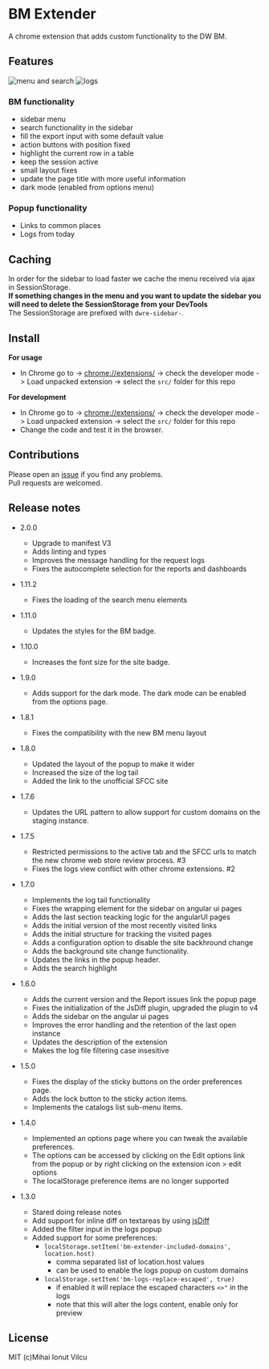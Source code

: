 # BM Extender

A chrome extension that adds custom functionality to the DW BM.

## Features

![menu and search](screenshots/menu.png)
![logs](screenshots/logs.png)

### BM functionality

-   sidebar menu
-   search functionality in the sidebar
-   fill the export input with some default value
-   action buttons with position fixed
-   highlight the current row in a table
-   keep the session active
-   small layout fixes
-   update the page title with more useful information
-   dark mode (enabled from options menu)

### Popup functionality

-   Links to common places
-   Logs from today

## Caching

In order for the sidebar to load faster we cache the menu received via ajax
in SessionStorage.  
**If something changes in the menu and you want to update the sidebar
you will need to delete the SessionStorage from your DevTools**  
The SessionStorage are prefixed with `dwre-sidebar-`.

## Install

**For usage**

-   In Chrome go to -> [chrome://extensions/](chrome://extensions/) -> check the developer
    mode -> Load unpacked extension -> select the `src/` folder for this repo

**For development**

-   In Chrome go to -> [chrome://extensions/](chrome://extensions/) -> check the developer
    mode -> Load unpacked extension -> select the `src/` folder for this repo
-   Change the code and test it in the browser.

## Contributions

Please open an [issue](https://github.com/mihai-vlc/bm-extender/issues) if you find any problems.  
Pull requests are welcomed.

## Release notes

-   2.0.0

    -   Upgrade to manifest V3
    -   Adds linting and types
    -   Improves the message handling for the request logs
    -   Fixes the autocomplete selection for the reports and dashboards

-   1.11.2

    -   Fixes the loading of the search menu elements

-   1.11.0

    -   Updates the styles for the BM badge.

-   1.10.0

    -   Increases the font size for the site badge.

-   1.9.0

    -   Adds support for the dark mode.
        The dark mode can be enabled from the options page.

-   1.8.1

    -   Fixes the compatibility with the new BM menu layout

-   1.8.0

    -   Updated the layout of the popup to make it wider
    -   Increased the size of the log tail
    -   Added the link to the unofficial SFCC site

-   1.7.6
    -   Updates the URL pattern to allow support for custom domains on the staging instance.
-   1.7.5

    -   Restricted permissions to the active tab and the SFCC urls to match the new
        chrome web store review process. #3
    -   Fixes the logs view conflict with other chrome extensions. #2

-   1.7.0

    -   Implements the log tail functionality
    -   Fixes the wrapping element for the sidebar on angular ui pages
    -   Adds the last section teacking logic for the angularUI pages
    -   Adds the initial version of the most recently visited links
    -   Adds the initial structure for tracking the visited pages
    -   Adds a configuration option to disable the site backhround change
    -   Adds the background site change functionality.
    -   Updates the links in the popup header.
    -   Adds the search highlight

-   1.6.0

    -   Adds the current version and the Report issues link the popup page
    -   Fixes the initialization of the JsDiff plugin, upgraded the plugin to v4
    -   Adds the sidebar on the angular ui pages
    -   Improves the error handling and the retention of the last open instance
    -   Updates the description of the extension
    -   Makes the log file filtering case insesitive

-   1.5.0

    -   Fixes the display of the sticky buttons on the order preferences page.
    -   Adds the lock button to the sticky action items.
    -   Implements the catalogs list sub-menu items.

-   1.4.0

    -   Implemented an options page where you can tweak the available preferences.
    -   The options can be accessed by clicking on the Edit options link from the popup
        or by right clicking on the extension icon > edit options
    -   The localStorage preference items are no longer supported

-   1.3.0
    -   Stared doing release notes
    -   Add support for inline diff on textareas by using [jsDiff](https://github.com/kpdecker/jsdiff)
    -   Added the filter input in the logs popup
    -   Added support for some preferences:
        -   `localStorage.setItem('bm-extender-included-domains', location.host)`
            -   comma separated list of location.host values
            -   can be used to enable the logs popup on custom domains
        -   `localStorage.setItem('bm-logs-replace-escaped', true)`
            -   if enabled it will replace the escaped characters `<>"` in the logs
            -   note that this will alter the logs content, enable only for preview

## License

MIT (c)Mihai Ionut Vilcu
